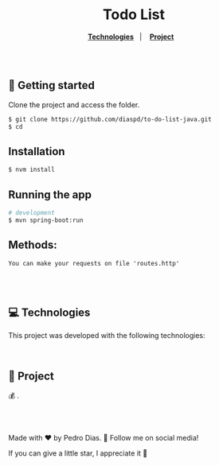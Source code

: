 <h1 align="center">
  Todo List
</h1>

<p align="center">
  <a href="#-Technologies"><b>Technologies</b></a>&nbsp;&nbsp;&nbsp;|&nbsp;&nbsp;&nbsp;
  <a href="#-Project"><b>Project</b></a>&nbsp;&nbsp;&nbsp;
</p>

<br></br>

## 🚀 Getting started

Clone the project and access the folder.

```bash
$ git clone https://github.com/diaspd/to-do-list-java.git
$ cd 
```

## Installation

```bash
$ nvm install
```

## Running the app

```bash
# development
$ mvn spring-boot:run
```

<h2>Methods: </h2>

```
You can make your requests on file 'routes.http'
```

<br></br>

## 💻 Technologies

This project was developed with the following technologies:
<b>
</b>

</br>

## 📄 Project
💰 .

<br></br>

Made with ♥ by Pedro Dias. 👋 Follow me on social media! </br>

If you can give a little star, I appreciate it 🤩
